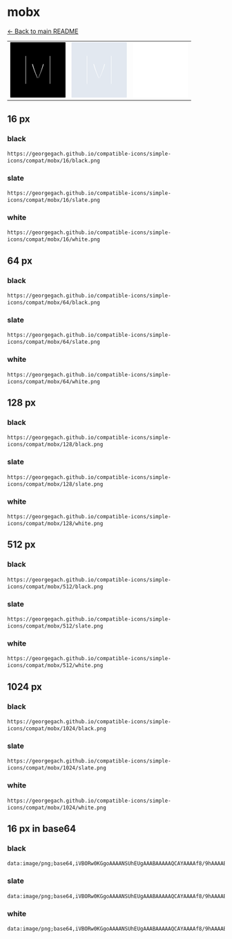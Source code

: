 # mobx

[← Back to main README](../../README.md)

<table><tr>
  <td><img src="./128/black.png" width="128" alt="mobx black icon" /></td>
  <td><img src="./128/slate.png" width="128" alt="mobx slate icon" /></td>
  <td><img src="./128/white.png" width="128" alt="mobx white icon" /></td>
</tr></table>

## 16 px

### black
```
https://georgegach.github.io/compatible-icons/simple-icons/compat/mobx/16/black.png
```

### slate
```
https://georgegach.github.io/compatible-icons/simple-icons/compat/mobx/16/slate.png
```

### white
```
https://georgegach.github.io/compatible-icons/simple-icons/compat/mobx/16/white.png
```

## 64 px

### black
```
https://georgegach.github.io/compatible-icons/simple-icons/compat/mobx/64/black.png
```

### slate
```
https://georgegach.github.io/compatible-icons/simple-icons/compat/mobx/64/slate.png
```

### white
```
https://georgegach.github.io/compatible-icons/simple-icons/compat/mobx/64/white.png
```

## 128 px

### black
```
https://georgegach.github.io/compatible-icons/simple-icons/compat/mobx/128/black.png
```

### slate
```
https://georgegach.github.io/compatible-icons/simple-icons/compat/mobx/128/slate.png
```

### white
```
https://georgegach.github.io/compatible-icons/simple-icons/compat/mobx/128/white.png
```

## 512 px

### black
```
https://georgegach.github.io/compatible-icons/simple-icons/compat/mobx/512/black.png
```

### slate
```
https://georgegach.github.io/compatible-icons/simple-icons/compat/mobx/512/slate.png
```

### white
```
https://georgegach.github.io/compatible-icons/simple-icons/compat/mobx/512/white.png
```

## 1024 px

### black
```
https://georgegach.github.io/compatible-icons/simple-icons/compat/mobx/1024/black.png
```

### slate
```
https://georgegach.github.io/compatible-icons/simple-icons/compat/mobx/1024/slate.png
```

### white
```
https://georgegach.github.io/compatible-icons/simple-icons/compat/mobx/1024/white.png
```

## 16 px in base64

### black
```
data:image/png;base64,iVBORw0KGgoAAAANSUhEUgAAABAAAAAQCAYAAAAf8/9hAAAABmJLR0QA/wD/AP+gvaeTAAAApklEQVQ4jcXTQQuCQBAF4E/zUHQKvNT//22ZUXRMibKDKyzWitihBwPL7Ns3b2ZYqNEtjDoLh8XIf3kMRXRucMEK+wS/whMl1mMH3UxHuVHb48FUX3LJu1TFJ05RpUvIfaD4ltTPocUZGR4hN1tgEGkCJ7nqKYGD3voWmxRpaup5iHaKFzu446bveUA54nc4Yje4ipUzvCYcDXjFRf7/F3L9rpfi+gaJRDtBfiam6QAAAABJRU5ErkJggg==
```

### slate
```
data:image/png;base64,iVBORw0KGgoAAAANSUhEUgAAABAAAAAQCAYAAAAf8/9hAAAABmJLR0QA/wD/AP+gvaeTAAAA1UlEQVQ4jaWTT0vDQBDFf2+SQ0NPQikofv/v5aXGEGlvtkj29VBDV90NEuc0LO/fDLN66U9vgj0ryjDEWjKAYB9ryXO1WX9GHoEG67Fs6VdgwtoBG4A8gXEEXrAz4Iiv7leCDtyB+rqCBP6WrraDCamfnQSjpKkEbEuPQKPkSxLDjc8nyQ36uwBAA5yFW6TqZqoCxk8QI/YW6Gq4+h1IIRxIlyVcnuADdIQk7sPufuQyxAH8MKfKlYVSKi0qQ4BSInPIE2ywnhfolC70338hDMNasu33K3VWQOpTdME/AAAAAElFTkSuQmCC
```

### white
```
data:image/png;base64,iVBORw0KGgoAAAANSUhEUgAAABAAAAAQCAYAAAAf8/9hAAAABmJLR0QA/wD/AP+gvaeTAAAArUlEQVQ4jcWTwQrCMBBEX2IPiiehCPr/36a1tHi0Rdr1kA2EtAklHjqwEJbZmcmGGBF5AVfK0BoRkcJhAOw/wwBVcB6ADjgAtwT/CUxADRzjBLIxkVXuIsFJq8kMmzhdynFSIe/UaW+Baq2J28MItOr61d5mAS8yKCf51DmBOy76GbebVeS2brXGHC9M8AHeuDt71BFfgAdw8alCZQPMmUQec2iy/1+wuLcuRf8D4vAntn/UyCIAAAAASUVORK5CYII=
```

